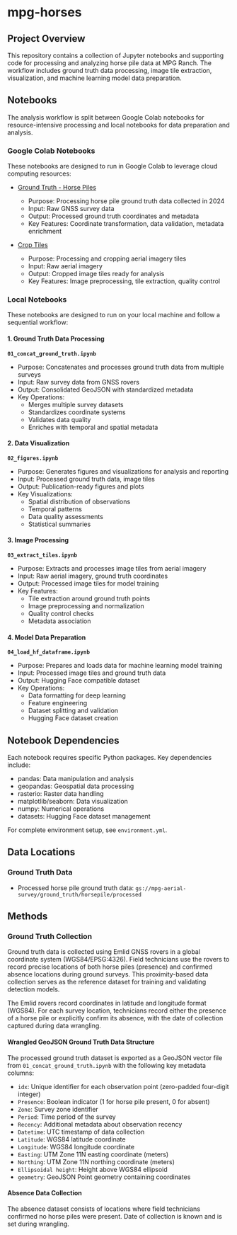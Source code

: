# mpg-horses

## Project Overview
This repository contains a collection of Jupyter notebooks and supporting code for processing and analyzing horse pile data at MPG Ranch. The workflow includes ground truth data processing, image tile extraction, visualization, and machine learning model data preparation.

## Notebooks

The analysis workflow is split between Google Colab notebooks for resource-intensive processing and local notebooks for data preparation and analysis.

### Google Colab Notebooks

These notebooks are designed to run in Google Colab to leverage cloud computing resources:

- [Ground Truth - Horse Piles](https://colab.research.google.com/drive/17YSHHRmFFNArP-f3--oos-DtAtWLHhJR?usp=sharing)
  - Purpose: Processing horse pile ground truth data collected in 2024
  - Input: Raw GNSS survey data
  - Output: Processed ground truth coordinates and metadata
  - Key Features: Coordinate transformation, data validation, metadata enrichment

- [Crop Tiles](https://colab.research.google.com/drive/15LFRMVOfEiF__FswVqTQstZC5ocC6Ur0?usp=sharing)
  - Purpose: Processing and cropping aerial imagery tiles
  - Input: Raw aerial imagery
  - Output: Cropped image tiles ready for analysis
  - Key Features: Image preprocessing, tile extraction, quality control

### Local Notebooks

These notebooks are designed to run on your local machine and follow a sequential workflow:

#### 1. Ground Truth Data Processing
**`01_concat_ground_truth.ipynb`**
- Purpose: Concatenates and processes ground truth data from multiple surveys
- Input: Raw survey data from GNSS rovers
- Output: Consolidated GeoJSON with standardized metadata
- Key Operations:
  - Merges multiple survey datasets
  - Standardizes coordinate systems
  - Validates data quality
  - Enriches with temporal and spatial metadata

#### 2. Data Visualization
**`02_figures.ipynb`**
- Purpose: Generates figures and visualizations for analysis and reporting
- Input: Processed ground truth data, image tiles
- Output: Publication-ready figures and plots
- Key Visualizations:
  - Spatial distribution of observations
  - Temporal patterns
  - Data quality assessments
  - Statistical summaries

#### 3. Image Processing
**`03_extract_tiles.ipynb`**
- Purpose: Extracts and processes image tiles from aerial imagery
- Input: Raw aerial imagery, ground truth coordinates
- Output: Processed image tiles for model training
- Key Features:
  - Tile extraction around ground truth points
  - Image preprocessing and normalization
  - Quality control checks
  - Metadata association

#### 4. Model Data Preparation
**`04_load_hf_dataframe.ipynb`**
- Purpose: Prepares and loads data for machine learning model training
- Input: Processed image tiles and ground truth data
- Output: Hugging Face compatible dataset
- Key Operations:
  - Data formatting for deep learning
  - Feature engineering
  - Dataset splitting and validation
  - Hugging Face dataset creation

## Notebook Dependencies
Each notebook requires specific Python packages. Key dependencies include:
- pandas: Data manipulation and analysis
- geopandas: Geospatial data processing
- rasterio: Raster data handling
- matplotlib/seaborn: Data visualization
- numpy: Numerical operations
- datasets: Hugging Face dataset management

For complete environment setup, see `environment.yml`.

## Data Locations

### Ground Truth Data
- Processed horse pile ground truth data: `gs://mpg-aerial-survey/ground_truth/horsepile/processed`

## Methods

### Ground Truth Collection
Ground truth data is collected using Emlid GNSS rovers in a global coordinate system (WGS84/EPSG:4326). Field technicians use the rovers to record precise locations of both horse piles (presence) and confirmed absence locations during ground surveys. This proximity-based data collection serves as the reference dataset for training and validating detection models.

The Emlid rovers record coordinates in latitude and longitude format (WGS84). For each survey location, technicians record either the presence of a horse pile or explicitly confirm its absence, with the date of collection captured during data wrangling.

#### Wrangled GeoJSON Ground Truth Data Structure
The processed ground truth dataset is exported as a GeoJSON vector file from `01_concat_ground_truth.ipynb` with the following key metadata columns:
- `idx`: Unique identifier for each observation point (zero-padded four-digit integer)
- `Presence`: Boolean indicator (1 for horse pile present, 0 for absent)
- `Zone`: Survey zone identifier
- `Period`: Time period of the survey
- `Recency`: Additional metadata about observation recency
- `Datetime`: UTC timestamp of data collection
- `Latitude`: WGS84 latitude coordinate
- `Longitude`: WGS84 longitude coordinate
- `Easting`: UTM Zone 11N easting coordinate (meters)
- `Northing`: UTM Zone 11N northing coordinate (meters)
- `Ellipsoidal height`: Height above WGS84 ellipsoid
- `geometry`: GeoJSON Point geometry containing coordinates

#### Absence Data Collection
The absence dataset consists of locations where field technicians confirmed no horse piles were present. Date of collection is known and is set during wrangling.
